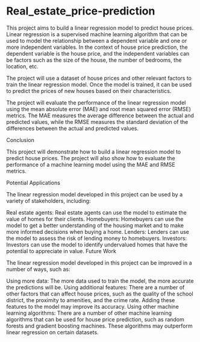 # Real_estate_price-prediction
This project aims to build a linear regression model to predict house prices. Linear regression is a supervised machine learning algorithm that can be used to model the relationship between a dependent variable and one or more independent variables. In the context of house price prediction, the dependent variable is the house price, and the independent variables can be factors such as the size of the house, the number of bedrooms, the location, etc.

The project will use a dataset of house prices and other relevant factors to train the linear regression model. Once the model is trained, it can be used to predict the prices of new houses based on their characteristics.

The project will evaluate the performance of the linear regression model using the mean absolute error (MAE) and root mean squared error (RMSE) metrics. The MAE measures the average difference between the actual and predicted values, while the RMSE measures the standard deviation of the differences between the actual and predicted values.

Conclusion

This project will demonstrate how to build a linear regression model to predict house prices. The project will also show how to evaluate the performance of a machine learning model using the MAE and RMSE metrics.

Potential Applications

The linear regression model developed in this project can be used by a variety of stakeholders, including:

Real estate agents: Real estate agents can use the model to estimate the value of homes for their clients.
Homebuyers: Homebuyers can use the model to get a better understanding of the housing market and to make more informed decisions when buying a home.
Lenders: Lenders can use the model to assess the risk of lending money to homebuyers.
Investors: Investors can use the model to identify undervalued homes that have the potential to appreciate in value.
Future Work

The linear regression model developed in this project can be improved in a number of ways, such as:

Using more data: The more data used to train the model, the more accurate the predictions will be.
Using additional features: There are a number of other factors that can affect house prices, such as the quality of the school district, the proximity to amenities, and the crime rate. Adding these features to the model may improve its accuracy.
Using other machine learning algorithms: There are a number of other machine learning algorithms that can be used for house price prediction, such as random forests and gradient boosting machines. These algorithms may outperform linear regression on certain datasets.
